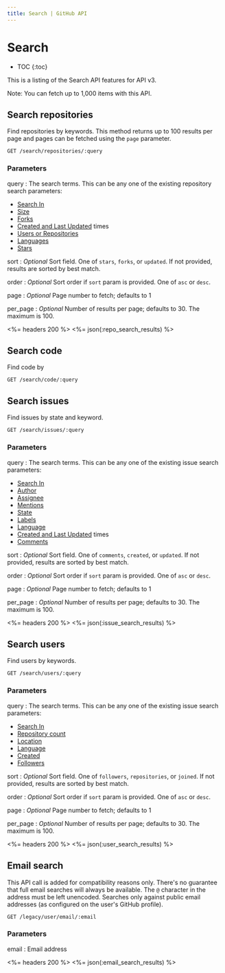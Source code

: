 ```yaml
---
title: Search | GitHub API
---
```


# Search

* TOC
{:toc}

This is a listing of the Search API features for API v3.

Note: You can fetch up to 1,000 items with this API.

## Search repositories

Find repositories by keywords. This method returns up to 100 results per page and
pages can be fetched using the `page` parameter.

    GET /search/repositories/:query

### Parameters

query
: The search terms. This can be any one of the existing repository search parameters:
 
   * [Search In](https://help.github.com/articles/searching-repositories#search-in)
   * [Size](https://help.github.com/articles/searching-repositories#size)
   * [Forks](https://help.github.com/articles/searching-repositories#forks)
   * [Created and Last Updated](https://help.github.com/articles/searching-repositories#created-and-last-updated) times  
   * [Users or Repositories](https://help.github.com/articles/searching-repositories#users-organizations-and-repositories)  
   * [Languages](https://help.github.com/articles/searching-repositories#languages)
   * [Stars](https://help.github.com/articles/searching-repositories#stars)

sort
: _Optional_ Sort field. One of `stars`, `forks`, or `updated`. If not
provided, results are sorted by best match.

order
: _Optional_ Sort order if `sort` param is provided. One of `asc` or `desc`.

page
: _Optional_ Page number to fetch; defaults to 1

per_page
: _Optional_ Number of results per page; defaults to 30. The maximum is 100.

<%= headers 200 %>
<%= json(:repo_search_results) %>

## Search code

Find code by 

    GET /search/code/:query

## Search issues

Find issues by state and keyword.

    GET /search/issues/:query

### Parameters

query
: The search terms. This can be any one of the existing issue search parameters:
 
   * [Search In](https://help.github.com/articles/searching-issues#search-in)
   * [Author](https://help.github.com/articles/searching-issues#author)
   * [Assignee](https://help.github.com/articles/searching-issues#assignee)
   * [Mentions](https://help.github.com/articles/searching-issues#mentions)  
   * [State](https://help.github.com/articles/searching-issues#state)  
   * [Labels](https://help.github.com/articles/searching-issues#labels)
   * [Language](https://help.github.com/articles/searching-issues#language)
   * [Created and Last Updated](https://help.github.com/articles/searching-issues#created-and-last-updated) times
   * [Comments](https://help.github.com/articles/searching-issues#comments)  

sort
: _Optional_ Sort field. One of `comments`, `created`, or `updated`. If not
provided, results are sorted by best match.

order
: _Optional_ Sort order if `sort` param is provided. One of `asc` or `desc`.

page
: _Optional_ Page number to fetch; defaults to 1

per_page
: _Optional_ Number of results per page; defaults to 30. The maximum is 100.

<%= headers 200 %>
<%= json(:issue_search_results) %>

## Search users

Find users by keywords.

    GET /search/users/:query

### Parameters

query
: The search terms. This can be any one of the existing issue search parameters:
 
   * [Search In](https://help.github.com/articles/searching-users#search-in)
   * [Repository count](https://help.github.com/articles/searching-users#repository-count)
   * [Location](https://help.github.com/articles/searching-users#location)
   * [Language](https://help.github.com/articles/searching-users#language)
   * [Created](https://help.github.com/articles/searching-users#created)
   * [Followers](https://help.github.com/articles/searching-users#followers)

sort
: _Optional_ Sort field. One of `followers`, `repositories`, or `joined`. If not
provided, results are sorted by best match.

order
: _Optional_ Sort order if `sort` param is provided. One of `asc` or `desc`.

page
: _Optional_ Page number to fetch; defaults to 1

per_page
: _Optional_ Number of results per page; defaults to 30. The maximum is 100.

<%= headers 200 %>
<%= json(:user_search_results) %>

## Email search

This API call is added for compatibility reasons only. There's no guarantee
that full email searches will always be available. The `@` character in the
address must be left unencoded. Searches only against public email addresses
(as configured on the user's GitHub profile).

    GET /legacy/user/email/:email

### Parameters

email
: Email address

<%= headers 200 %>
<%= json(:email_search_results) %>
